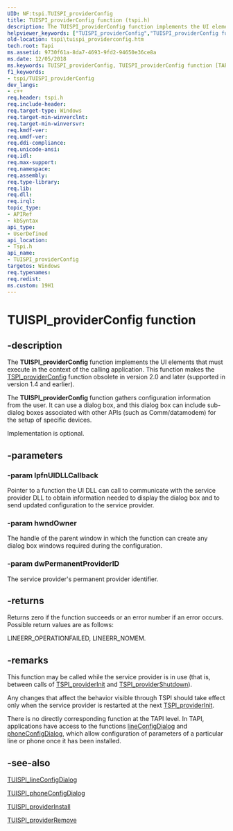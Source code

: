 ```yaml
---
UID: NF:tspi.TUISPI_providerConfig
title: TUISPI_providerConfig function (tspi.h)
description: The TUISPI_providerConfig function implements the UI elements that must execute in the context of the calling application. This function makes the TSPI_providerConfig function obsolete in version 2.0 and later (supported in version 1.4 and earlier).helpviewer_keywords: ["TUISPI_providerConfig","TUISPI_providerConfig function [TAPI 2.2]","_tspi_tuispi_providerconfig","tspi.tuispi_providerconfig","tspi/TUISPI_providerConfig"]
old-location: tspi\tuispi_providerconfig.htm
tech.root: Tapi
ms.assetid: 9730f61a-8da7-4693-9fd2-94650e36ce8a
ms.date: 12/05/2018
ms.keywords: TUISPI_providerConfig, TUISPI_providerConfig function [TAPI 2.2], _tspi_tuispi_providerconfig, tspi.tuispi_providerconfig, tspi/TUISPI_providerConfig
f1_keywords:
- tspi/TUISPI_providerConfig
dev_langs:
- c++
req.header: tspi.h
req.include-header: 
req.target-type: Windows
req.target-min-winverclnt: 
req.target-min-winversvr: 
req.kmdf-ver: 
req.umdf-ver: 
req.ddi-compliance: 
req.unicode-ansi: 
req.idl: 
req.max-support: 
req.namespace: 
req.assembly: 
req.type-library: 
req.lib: 
req.dll: 
req.irql: 
topic_type:
- APIRef
- kbSyntax
api_type:
- UserDefined
api_location:
- Tspi.h
api_name:
- TUISPI_providerConfig
targetos: Windows
req.typenames: 
req.redist: 
ms.custom: 19H1
---
```


# TUISPI_providerConfig function


## -description


The 
<b>TUISPI_providerConfig</b> function implements the UI elements that must execute in the context of the calling application. This function makes the 
<a href="https://docs.microsoft.com/windows/desktop/api/tspi/nf-tspi-tspi_providerconfig">TSPI_providerConfig</a> function obsolete in version 2.0 and later (supported in version 1.4 and earlier).

The 
<b>TUISPI_providerConfig</b> function gathers configuration information from the user. It can use a dialog box, and this dialog box can include sub-dialog boxes associated with other APIs (such as Comm/datamodem) for the setup of specific devices.

Implementation is optional.


## -parameters




### -param lpfnUIDLLCallback

Pointer to a function the UI DLL can call to communicate with the service provider DLL to obtain information needed to display the dialog box and to send updated configuration to the service provider.


### -param hwndOwner

The handle of the parent window in which the function can create any dialog box windows required during the configuration.


### -param dwPermanentProviderID

The service provider's permanent provider identifier.


## -returns



Returns zero if the function succeeds or an error number if an error occurs. Possible return values are as follows:

LINEERR_OPERATIONFAILED, LINEERR_NOMEM.




## -remarks



This function may be called while the service provider is in use (that is, between calls of 
<a href="https://docs.microsoft.com/windows/desktop/api/tspi/nf-tspi-tspi_providerinit">TSPI_providerInit</a> and 
<a href="https://docs.microsoft.com/windows/desktop/api/tspi/nf-tspi-tspi_providershutdown">TSPI_providerShutdown</a>).

Any changes that affect the behavior visible through TSPI should take effect only when the service provider is restarted at the next 
<a href="https://docs.microsoft.com/windows/desktop/api/tspi/nf-tspi-tspi_providerinit">TSPI_providerInit</a>.

There is no directly corresponding function at the TAPI level. In TAPI, applications have access to the functions 
<a href="https://docs.microsoft.com/windows/desktop/api/tapi/nf-tapi-lineconfigdialog">lineConfigDialog</a> and 
<a href="https://docs.microsoft.com/windows/desktop/api/tapi/nf-tapi-phoneconfigdialog">phoneConfigDialog</a>, which allow configuration of parameters of a particular line or phone once it has been installed.




## -see-also




<a href="https://docs.microsoft.com/windows/desktop/api/tspi/nf-tspi-tuispi_lineconfigdialog">TUISPI_lineConfigDialog</a>



<a href="https://docs.microsoft.com/windows/desktop/api/tspi/nf-tspi-tuispi_phoneconfigdialog">TUISPI_phoneConfigDialog</a>



<a href="https://docs.microsoft.com/windows/desktop/api/tspi/nf-tspi-tuispi_providerinstall">TUISPI_providerInstall</a>



<a href="https://docs.microsoft.com/windows/desktop/api/tspi/nf-tspi-tuispi_providerremove">TUISPI_providerRemove</a>
 

 

